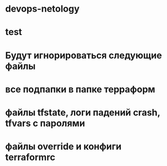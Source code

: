 # devops-netology
# test
# Будут игнорироваться следующие файлы
# все подпапки в папке терраформ
# файлы tfstate, логи падений crash, tfvars с паролями
# файлы override и конфиги terraformrc
